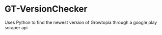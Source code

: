 # GT-VersionChecker
Uses Python to find the newest version of Growtopia through a google play scraper api
